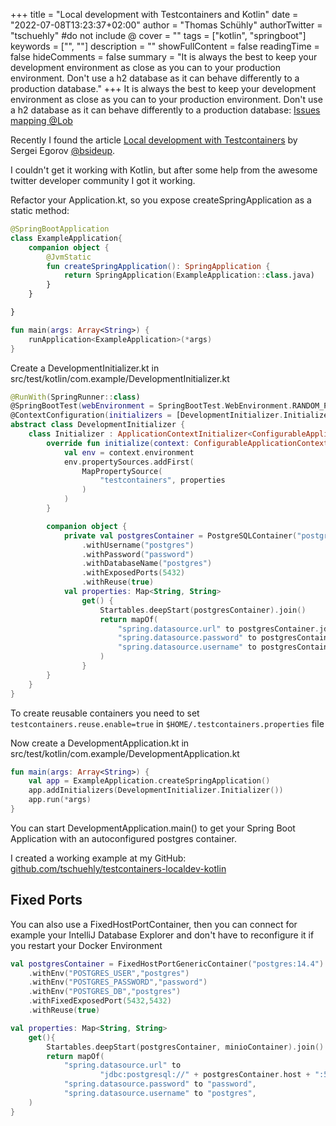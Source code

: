 +++
title = "Local development with Testcontainers and Kotlin"
date = "2022-07-08T13:23:37+02:00"
author = "Thomas Schühly"
authorTwitter = "tschuehly" #do not include @
cover = ""
tags = ["kotlin", "springboot"]
keywords = ["", ""]
description = ""
showFullContent = false
readingTime = false
hideComments = false
summary = "It is always the best to keep your development environment as close as you can to your production environment. Don't use a h2 database as it can behave differently to a production database."
+++
It is always the best to keep your development environment as close as you can to your production environment. Don't use a h2 database as it can behave differently to a production database: [Issues mapping @Lob](http://localhost:1313/posts/spring-content/#issues)

Recently I found the article [Local development with Testcontainers](https://bsideup.github.io/posts/local_development_with_testcontainers/) by Sergei Egorov [@bsideup](https://twitter.com/bsideup).

I couldn't get it working with Kotlin, but after some help from the awesome twitter developer community I got it working.

Refactor your Application.kt, so you expose createSpringApplication as a static method:

````kotlin
@SpringBootApplication
class ExampleApplication{
    companion object {
        @JvmStatic
        fun createSpringApplication(): SpringApplication {
            return SpringApplication(ExampleApplication::class.java)
        }
    }

}

fun main(args: Array<String>) {
    runApplication<ExampleApplication>(*args)
}
````

Create a DevelopmentInitializer.kt in src/test/kotlin/com.example/DevelopmentInitializer.kt

````kotlin
@RunWith(SpringRunner::class)
@SpringBootTest(webEnvironment = SpringBootTest.WebEnvironment.RANDOM_PORT)
@ContextConfiguration(initializers = [DevelopmentInitializer.Initializer::class])
abstract class DevelopmentInitializer {
    class Initializer : ApplicationContextInitializer<ConfigurableApplicationContext> {
        override fun initialize(context: ConfigurableApplicationContext) {
            val env = context.environment
            env.propertySources.addFirst(
                MapPropertySource(
                    "testcontainers", properties
                )
            )
        }

        companion object {
            private val postgresContainer = PostgreSQLContainer("postgres:14.4")
                .withUsername("postgres")
                .withPassword("password")
                .withDatabaseName("postgres")
                .withExposedPorts(5432)
                .withReuse(true)
            val properties: Map<String, String>
                get() {
                    Startables.deepStart(postgresContainer).join()
                    return mapOf(
                        "spring.datasource.url" to postgresContainer.jdbcUrl,
                        "spring.datasource.password" to postgresContainer.password,
                        "spring.datasource.username" to postgresContainer.username,
                    )
                }
        }
    }
}
````
To create reusable containers you need to set `testcontainers.reuse.enable=true` in `$HOME/.testcontainers.properties` file

Now create a DevelopmentApplication.kt in src/test/kotlin/com.example/DevelopmentApplication.kt

````kotlin
fun main(args: Array<String>) {
    val app = ExampleApplication.createSpringApplication()
    app.addInitializers(DevelopmentInitializer.Initializer())
    app.run(*args)
}
````

You can start DevelopmentApplication.main() to get your Spring Boot Application with an autoconfigured postgres container.

I created a working example at my GitHub: [github.com/tschuehly/testcontainers-localdev-kotlin](https://github.com/tschuehly/testcontainers-localdev-kotlin)
## Fixed Ports

You can also use a FixedHostPortContainer, then you can connect for example your IntelliJ Database Explorer and don't have to reconfigure it if you restart your Docker Environment

````kotlin
val postgresContainer = FixedHostPortGenericContainer("postgres:14.4")
    .withEnv("POSTGRES_USER","postgres")
    .withEnv("POSTGRES_PASSWORD","password")
    .withEnv("POSTGRES_DB","postgres")
    .withFixedExposedPort(5432,5432)
    .withReuse(true)

val properties: Map<String, String>
    get(){
        Startables.deepStart(postgresContainer, minioContainer).join()
        return mapOf(
            "spring.datasource.url" to 
                    "jdbc:postgresql://" + postgresContainer.host + ":5432/postgres",
            "spring.datasource.password" to "password",
            "spring.datasource.username" to "postgres",
    )
}
````
